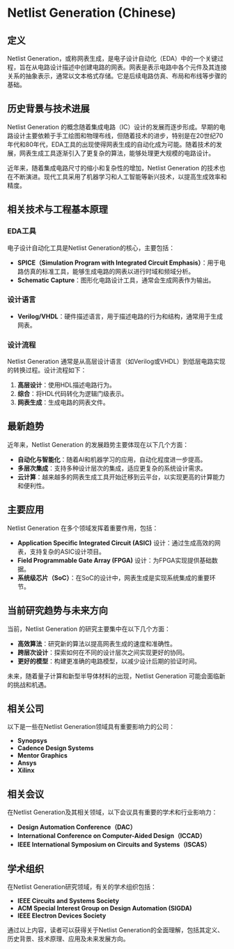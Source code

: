 # Netlist Generation (Chinese)

## 定义

Netlist Generation，或称网表生成，是电子设计自动化（EDA）中的一个关键过程，旨在从电路设计描述中创建电路的网表。网表是表示电路中各个元件及其连接关系的抽象表示，通常以文本格式存储。它是后续电路仿真、布局和布线等步骤的基础。

## 历史背景与技术进展

Netlist Generation 的概念随着集成电路（IC）设计的发展而逐步形成。早期的电路设计主要依赖于手工绘图和物理布线，但随着技术的进步，特别是在20世纪70年代和80年代，EDA工具的出现使得网表生成的自动化成为可能。随着技术的发展，网表生成工具逐渐引入了更复杂的算法，能够处理更大规模的电路设计。

近年来，随着集成电路尺寸的缩小和复杂性的增加，Netlist Generation 的技术也在不断演进。现代工具采用了机器学习和人工智能等新兴技术，以提高生成效率和精度。

## 相关技术与工程基本原理

### EDA工具

电子设计自动化工具是Netlist Generation的核心，主要包括：

- **SPICE（Simulation Program with Integrated Circuit Emphasis）**：用于电路仿真的标准工具，能够生成电路的网表以进行时域和频域分析。
- **Schematic Capture**：图形化电路设计工具，通常会生成网表作为输出。

### 设计语言

- **Verilog/VHDL**：硬件描述语言，用于描述电路的行为和结构，通常用于生成网表。
  
### 设计流程

Netlist Generation 通常是从高层设计语言（如Verilog或VHDL）到低层电路实现的转换过程。设计流程如下：

1. **高层设计**：使用HDL描述电路行为。
2. **综合**：将HDL代码转化为逻辑门级表示。
3. **网表生成**：生成电路的网表文件。

## 最新趋势

近年来，Netlist Generation 的发展趋势主要体现在以下几个方面：

- **自动化与智能化**：随着AI和机器学习的应用，自动化程度进一步提高。
- **多层次集成**：支持多种设计层次的集成，适应更复杂的系统设计需求。
- **云计算**：越来越多的网表生成工具开始迁移到云平台，以实现更高的计算能力和便利性。

## 主要应用

Netlist Generation 在多个领域发挥着重要作用，包括：

- **Application Specific Integrated Circuit (ASIC)** 设计：通过生成高效的网表，支持复杂的ASIC设计项目。
- **Field Programmable Gate Array (FPGA)** 设计：为FPGA实现提供基础数据。
- **系统级芯片（SoC）**：在SoC的设计中，网表生成是实现系统集成的重要环节。

## 当前研究趋势与未来方向

当前，Netlist Generation 的研究主要集中在以下几个方面：

- **高效算法**：研究新的算法以提高网表生成的速度和准确性。
- **跨层次设计**：探索如何在不同的设计层次之间实现更好的协同。
- **更好的模型**：构建更准确的电路模型，以减少设计后期的验证时间。

未来，随着量子计算和新型半导体材料的出现，Netlist Generation 可能会面临新的挑战和机遇。

## 相关公司

以下是一些在Netlist Generation领域具有重要影响力的公司：

- **Synopsys**
- **Cadence Design Systems**
- **Mentor Graphics**
- **Ansys**
- **Xilinx**

## 相关会议

在Netlist Generation及其相关领域，以下会议具有重要的学术和行业影响力：

- **Design Automation Conference（DAC）**
- **International Conference on Computer-Aided Design（ICCAD）**
- **IEEE International Symposium on Circuits and Systems（ISCAS）**

## 学术组织

在Netlist Generation研究领域，有关的学术组织包括：

- **IEEE Circuits and Systems Society**
- **ACM Special Interest Group on Design Automation (SIGDA)**
- **IEEE Electron Devices Society**

通过以上内容，读者可以获得关于Netlist Generation的全面理解，包括其定义、历史背景、技术原理、应用及未来发展方向。
